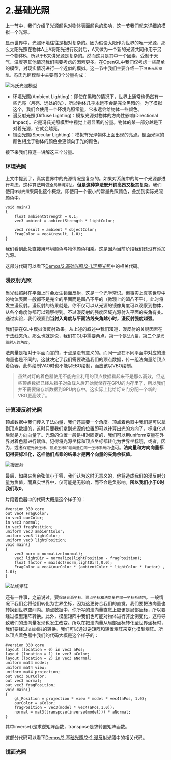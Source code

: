# 2.基础光照

上一节中，我们介绍了光源颜色对物体表面颜色的影响，这一节我们就来详细的模拟一个光源。

显示世界中，光照环境往往是相对复杂的。因为假设太阳作为世界的唯一光源，那么太阳光照在物体A上A将阳光进行反射后，A又做为一个新的光源共同作用于另一个物体B。所以于B来讲光源是复杂的。然而这只是其中一个因素，受制于天气、温度等其他情况我们需要考虑的因素更多。在OpenGL中我们仅考虑一些简单的模型，对现实情况进行一个近似的模拟。这一节中我们主要介绍一下`冯氏光照模型`。冯氏光照模型中主要有3个分量构成：

![冯氏光照模型](https://learnopengl-cn.github.io/img/02/02/basic_lighting_phong.png)

- 环境光照(Ambient Lighting)：即使在黑暗的情况下，世界上通常也仍然有一些光亮（月亮、远处的光），所以物体几乎永远不会是完全黑暗的。为了模拟这个，我们会使用一个环境光照常量，它永远会给物体一些颜色。
- 漫反射光照(Diffuse Lighting)：模拟光源对物体的方向性影响(Directional Impact)。它是冯氏光照模型中视觉上最显著的分量。物体的某一部分越是正对着光源，它就会越亮。
- 镜面光照(Specular Lighting)：模拟有光泽物体上面出现的亮点。镜面光照的颜色相比于物体的颜色会更倾向于光的颜色。

接下来我们将逐一讲解这三个分量。

### 环境光照

上文中提到了，真实世界中的光源情况是复杂的。如果对系统中的每一个光源都进行考虑，这种算法叫做`全局照明算法`。**但是这种算法既开销高昂又极其复杂**。我们使用`环境光照`来简化这个概念，即使用一个很小的常量光照颜色，叠加到实际光照颜色中。

```
void main()
{
    float ambientStrength = 0.1;
    vec3 ambient = ambientStrength * lightColor;

    vec3 result = ambient * objectColor;
    FragColor = vec4(result, 1.0);
}
```

我们看到此处直接用环境颜色与物体颜色相乘。这是因为当前阶段我们还没有添加光源。

这部分代码可以看下[Demos/2.基础光照/2-1.环境光照](https://github.com/CodeWicky/Learning-OpenGL/tree/master/%E5%85%89%E7%85%A7/Demos/2.%E5%9F%BA%E7%A1%80%E5%85%89%E7%85%A7/2-1.%E7%8E%AF%E5%A2%83%E5%85%89%E7%85%A7)中的相关代码。

### 漫反射光照

当光线照射在平面上时会发生镜面反射，这是一个光学常识。但事实上真实世界中的物体表面一般都不是完全的平面而是凹凸不平的（微观上的凹凸不平），此时将发生漫反射。漫反射的结果就是，你不仅可以从光源的镜像角度可以观察到物体，从各个角度你都可以观察得到。不过漫反射的强度区域光源射入平面的夹角有关。通过实验，我们观察到**当射入角度与平面法线夹角越小时，漫反射强度越强**。

我们要在GL中模拟漫反射效果。从上述的叙述中我们知道，漫反射的关键因素在于法线夹角。那么也就是说，我们在GL中需要两点，第一个是`法向量`，第二个是`光线射入的角度`。

法向量是相对于平面而言的，于点是没有意义的。而同一点在不同平面中对应的法向量也是不同的。这就决定了我们需要改造我们的顶点数据，传一组法向量给顶点着色器，此外绘制VAO时也不能以EBO绘制，而应该以VBO绘制。

> 虽然对灯的着色器使用不能完全利用的顶点数据看起来不是那么高效，但这些顶点数据已经从箱子对象载入后开始就储存在GPU的内存里了，所以我们并不需要储存新数据到GPU内存中。这实际上比给灯专门分配一个新的VBO更高效了。

### 计算漫反射光照

顶点数据中我们传入了法向量，我们还需要一个角度。顶点着色器中我们是可以拿到顶点数据的，这时只要我们拿到光源的位置即可以计算出光的方向了，标准化以后就是方向向量了。光源的位置一般是相对固定的，我们可以用uniform变量在外界对着色器进行赋值。记得将光源坐标和顶点坐标都转化为世界坐标哦，或者，因为，或者`保证光源坐标、顶点坐标和法向量在同一坐标系统内`也可。**法向量和方向向量都记得要标准化，这样他们点乘的结果才是两个向量的夹角余弦值**。

![漫反射](https://learnopengl-cn.github.io/img/02/02/diffuse_light.png)

最后，如果夹角余弦值小于零，我们认为这时无意义的，他将造成我们的漫反射分量为负值，而真实世界中，仅可能是无影响，而不会是负影响。**所以我们小于0时我们取0**。

片段着色器中的代码大概是这个样子的：

```
#version 330 core
out vec4 FragColor;
in vec3 ourColor;
in vec3 normal;
in vec3 fragPosition;
uniform vec3 ambientColor;
uniform vec3 lightColor;
uniform vec3 lightPosition;
void main()
{
    vec3 norm = normalize(normal);
    vec3 lightDir = normalize(lightPosition - fragPosition);
    float factor = max(dot(norm,lightDir),0.0);
    FragColor = vec4(ourColor * (ambientColor + lightColor * factor) , 1.0);
}
```

![法线矩阵](https://learnopengl-cn.github.io/img/02/02/basic_lighting_normal_transformation.png)

还有一件事，之前说过，要`保证光源坐标、顶点坐标和法向量在同一坐标系统内`。一般情况下我们会将他们转化为世界坐标，因为这更符合我们的直觉。我们要把法向量也转换到世界空间内。顶点数据中，你所写的法向量直觉上应该是局部坐标，所以要经过模型矩阵转换。此外，模型矩阵中我们也可能对物体进行非比例变化，这将导致我们的法向量发现也发生改变。所以在把法向量从局部坐标转化至世界坐标时，我们要经过`法线矩阵`的转换。我们可以通过逆矩阵和转置矩阵来变化模型矩阵。所以顶点着色器中我们的代码大概是这个样子的：

```
#version 330 core
layout (location = 0) in vec3 aPos;
layout (location = 1) in vec3 aColor;
layout (location = 2) in vec3 aNormal;
uniform mat4 model;
uniform mat4 view;
uniform mat4 projection;
out vec3 ourColor;
out vec3 normal;
out vec3 fragPosition;
void main()
{
    gl_Position = projection * view * model * vec4(aPos, 1.0);
    ourColor = aColor;
    fragPosition = vec3(model * vec4(aPos,1.0));
    normal = mat3(transpose(inverse(model))) * aNormal;
}
```

其中inverse()是求逆矩阵函数，transpose是求转置矩阵函数。

这部分代码可以看下[Demos/2.基础光照/2-2.漫反射光照](https://github.com/CodeWicky/Learning-OpenGL/tree/master/%E5%85%89%E7%85%A7/Demos/2.%E5%9F%BA%E7%A1%80%E5%85%89%E7%85%A7/2-2.%E6%BC%AB%E5%8F%8D%E5%B0%84%E5%85%89%E7%85%A7)中的相关代码。

### 镜面光照










